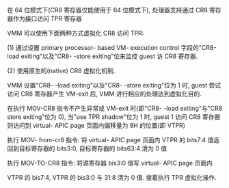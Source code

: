 


在 64 位模式下(CR8 寄存器仅能使用于 64 位模式下), 处理器支持通过 CR8 寄存器作为接口访问 TPR 寄存器

VMM 可以使用下面两种方式虚拟化 CR8 访问 TPR:

 (1) 通过设置 primary processor- based VM- execution control 字段的"CR8-load  exiting"以及"CR8- -store exiting"位来监控 guest 访 CR8 寄存器. 

 (2) 使用原生的(native) CR8 虚拟化机制. 

VMM 设置"CR8- -load exiting"以及"CR8- -store exiting"位为 1 时, guest 尝试访问 CR8 寄存器产生 VM-exit 后, VMM 进行相应的处理达到虚拟化目的. 

在执行 MOV-CR8 指令不产生异常或 VM-exit 时(即"CR8- -load exiting"与"CR8  store exiting"位为 0), 当"use TPR shadow"位为 1 时, guest 1 访问 CR8 寄存器则访问到 virtual- APIC page 页面内偏移量为 8H 的位置(即 VTPR)

执行 MOV- from-cr8 指令: 将 virtual- APIC page 页面内 VTPR 的 bits7:4 值返回到目标寄存器的 bits3:0, 目标寄存器的 bits63:4 清为 0 值

执行 MOV-TO-CR8 指令: 将源寄存器 bis3:0 值写 virtual- APIC page 页面内

VTPR 的 bis7:4, VTPR 的 bis3:0 与 31:8 清为 0 值. 接着执行 TPR 虚拟化操作. 
